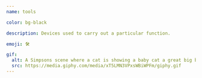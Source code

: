 ```yaml
---
name: tools

color: bg-black

description: Devices used to carry out a particular function.

emoji: 🛠

gif:
  alt: A Simpsons scene where a cat is showing a baby cat a great big ball of yarn.
  src: https://media.giphy.com/media/xT5LMN3VPxsWBiWPFm/giphy.gif
---
```

